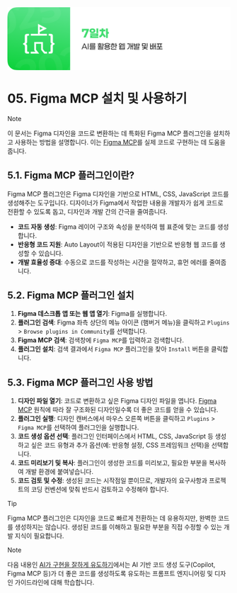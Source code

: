 <img src="./header.png" />

# 05. Figma MCP 설치 및 사용하기

> [!NOTE]
> 이 문서는 Figma 디자인을 코드로 변환하는 데 특화된 Figma MCP 플러그인을 설치하고 사용하는 방법을 설명합니다. 이는 [Figma MCP](./03-Figma-MCP.md)를 실제 코드로 구현하는 데 도움을 줍니다.

## 5.1. Figma MCP 플러그인이란?

Figma MCP 플러그인은 Figma 디자인을 기반으로 HTML, CSS, JavaScript 코드를 생성해주는 도구입니다. 디자이너가 Figma에서 작업한 내용을 개발자가 쉽게 코드로 전환할 수 있도록 돕고, 디자인과 개발 간의 간극을 줄여줍니다.

- **코드 자동 생성**: Figma 레이어 구조와 속성을 분석하여 웹 표준에 맞는 코드를 생성합니다.
- **반응형 코드 지원**: Auto Layout이 적용된 디자인을 기반으로 반응형 웹 코드를 생성할 수 있습니다.
- **개발 효율성 증대**: 수동으로 코드를 작성하는 시간을 절약하고, 휴먼 에러를 줄여줍니다.

## 5.2. Figma MCP 플러그인 설치

1.  **Figma 데스크톱 앱 또는 웹 앱 열기**: Figma를 실행합니다.
2.  **플러그인 검색**: Figma 좌측 상단의 메뉴 아이콘 (햄버거 메뉴)을 클릭하고 `Plugins` > `Browse plugins in Community`를 선택합니다.
3.  **Figma MCP 검색**: 검색창에 `Figma MCP`를 입력하고 검색합니다.
4.  **플러그인 설치**: 검색 결과에서 `Figma MCP` 플러그인을 찾아 `Install` 버튼을 클릭합니다.

## 5.3. Figma MCP 플러그인 사용 방법

1.  **디자인 파일 열기**: 코드로 변환하고 싶은 Figma 디자인 파일을 엽니다. [Figma MCP](./03-Figma-MCP.md) 원칙에 따라 잘 구조화된 디자인일수록 더 좋은 코드를 얻을 수 있습니다.
2.  **플러그인 실행**: 디자인 캔버스에서 마우스 오른쪽 버튼을 클릭하고 `Plugins` > `Figma MCP`를 선택하여 플러그인을 실행합니다.
3.  **코드 생성 옵션 선택**: 플러그인 인터페이스에서 HTML, CSS, JavaScript 등 생성하고 싶은 코드 유형과 추가 옵션(예: 반응형 설정, CSS 프레임워크 선택)을 선택합니다.
4.  **코드 미리보기 및 복사**: 플러그인이 생성한 코드를 미리보고, 필요한 부분을 복사하여 개발 환경에 붙여넣습니다.
5.  **코드 검토 및 수정**: 생성된 코드는 시작점일 뿐이므로, 개발자의 요구사항과 프로젝트의 코딩 컨벤션에 맞춰 반드시 검토하고 수정해야 합니다.

> [!TIP]
> Figma MCP 플러그인은 디자인을 코드로 빠르게 전환하는 데 유용하지만, 완벽한 코드를 생성하지는 않습니다. 생성된 코드를 이해하고 필요한 부분을 직접 수정할 수 있는 개발 지식이 필요합니다.

> [!NOTE]
> 다음 내용인 [AI가 구현을 잘하게 유도하기](./06-Guiding-AI-for-Better-Implementation.md)에서는 AI 기반 코드 생성 도구(Copilot, Figma MCP 등)가 더 좋은 코드를 생성하도록 유도하는 프롬프트 엔지니어링 및 디자인 가이드라인에 대해 학습합니다.
